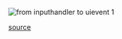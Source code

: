 ![from inputhandler to uievent 1](https://user-images.githubusercontent.com/1329837/44645144-88bc2e00-aa11-11e8-9e2d-a82f4863e2b0.png)

[source](https://www.lucidchart.com/documents/view/1929aba6-4b16-4680-8daf-b3a435c0c9fb)
